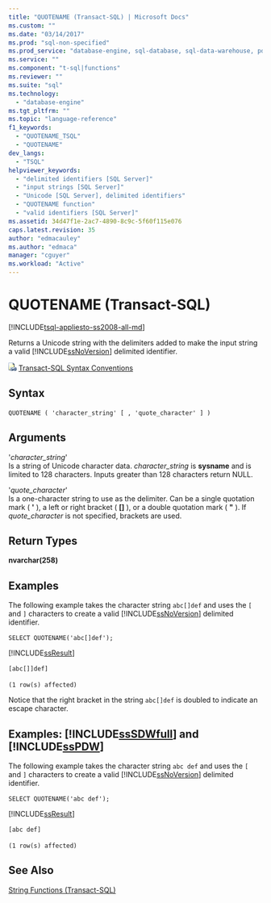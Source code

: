 ```yaml
---
title: "QUOTENAME (Transact-SQL) | Microsoft Docs"
ms.custom: ""
ms.date: "03/14/2017"
ms.prod: "sql-non-specified"
ms.prod_service: "database-engine, sql-database, sql-data-warehouse, pdw"
ms.service: ""
ms.component: "t-sql|functions"
ms.reviewer: ""
ms.suite: "sql"
ms.technology: 
  - "database-engine"
ms.tgt_pltfrm: ""
ms.topic: "language-reference"
f1_keywords: 
  - "QUOTENAME_TSQL"
  - "QUOTENAME"
dev_langs: 
  - "TSQL"
helpviewer_keywords: 
  - "delimited identifiers [SQL Server]"
  - "input strings [SQL Server]"
  - "Unicode [SQL Server], delimited identifiers"
  - "QUOTENAME function"
  - "valid identifiers [SQL Server]"
ms.assetid: 34d47f1e-2ac7-4890-8c9c-5f60f115e076
caps.latest.revision: 35
author: "edmacauley"
ms.author: "edmaca"
manager: "cguyer"
ms.workload: "Active"
---
```

# QUOTENAME (Transact-SQL)
[!INCLUDE[tsql-appliesto-ss2008-all-md](../../includes/tsql-appliesto-ss2008-all-md.md)]

  Returns a Unicode string with the delimiters added to make the input string a valid [!INCLUDE[ssNoVersion](../../includes/ssnoversion-md.md)] delimited identifier.  
  
 ![Topic link icon](../../database-engine/configure-windows/media/topic-link.gif "Topic link icon") [Transact-SQL Syntax Conventions](../../t-sql/language-elements/transact-sql-syntax-conventions-transact-sql.md)  
  
## Syntax  
  
```  
QUOTENAME ( 'character_string' [ , 'quote_character' ] )   
```  
  
## Arguments  
 '*character_string*'  
 Is a string of Unicode character data. *character_string* is **sysname** and is limited to 128 characters. Inputs greater than 128 characters return NULL.  
  
 '*quote_character*'  
 Is a one-character string to use as the delimiter. Can be a single quotation mark ( **'** ), a left or right bracket ( **[]** ), or a double quotation mark ( **"** ). If *quote_character* is not specified, brackets are used.  
  
## Return Types  
 **nvarchar(258)**  
  
## Examples  
 The following example takes the character string `abc[]def` and uses the `[` and `]` characters to create a valid [!INCLUDE[ssNoVersion](../../includes/ssnoversion-md.md)] delimited identifier.  
  
```  
SELECT QUOTENAME('abc[]def');  
```  
  
 [!INCLUDE[ssResult](../../includes/ssresult-md.md)]  
  
```  
[abc[]]def]  
  
(1 row(s) affected)  
```  
  
 Notice that the right bracket in the string `abc[]def` is doubled to indicate an escape character.  
  
## Examples: [!INCLUDE[ssSDWfull](../../includes/sssdwfull-md.md)] and [!INCLUDE[ssPDW](../../includes/sspdw-md.md)]  
 The following example takes the character string `abc def` and uses the `[` and `]` characters to create a valid [!INCLUDE[ssNoVersion](../../includes/ssnoversion-md.md)] delimited identifier.  
  
```  
SELECT QUOTENAME('abc def');   
```  
  
 [!INCLUDE[ssResult](../../includes/ssresult-md.md)]  
  
```  
[abc def]  
  
(1 row(s) affected)  
```  
  
## See Also  
 [String Functions &#40;Transact-SQL&#41;](../../t-sql/functions/string-functions-transact-sql.md)  
  
  

